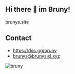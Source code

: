 ## Hi there 👋 im Bruny!

brunys.site

## Contact

- https://dsc.gg/bruny
- brunys@brunysixl.xyz

<img src="https://komarev.com/ghpvc/?username=brunysontop&style=flat" alt="bruny" />
